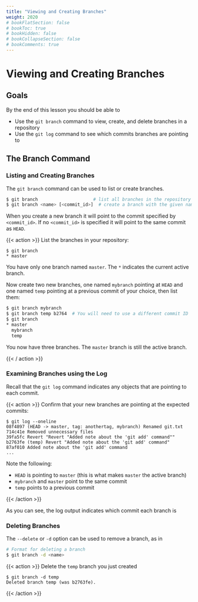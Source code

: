 ```yaml
---
title: "Viewing and Creating Branches"
weight: 2020
# bookFlatSection: false
# bookToc: true
# bookHidden: false
# bookCollapseSection: false
# bookComments: true
---
```


# Viewing and Creating Branches

## Goals

By the end of this lesson you should be able to

- Use the `git branch` command to view, create, and delete branches in a repository
- Use the `git log` command to see which commits branches are pointing to

## The Branch Command

### Listing and Creating Branches

The `git branch` command can be used to list or create branches.

```sh
$ git branch                     # list all branches in the repository
$ git branch <name> [<commit_id>]  # create a branch with the given name
```

When you create a new branch it will point to the commit specified by `<commit_id>`.  If no `<commit_id>` is specified it will point to the same commit as `HEAD`.

{{< action >}}
List the branches in your repository:

```text
$ git branch
* master
```

You have only one branch named `master`.  The `*` indicates the current active branch.

Now create two new branches, one named `mybranch` pointing at `HEAD` and one named `temp` pointing at a previous commit of your choice, then list them:
```sh
$ git branch mybranch
$ git branch temp b2764  # You will need to use a different commit ID
$ git branch
* master
  mybranch
  temp
```

You now have three branches.  The `master` branch is still the active branch.

{{< / action >}}

### Examining Branches using the Log

Recall that the `git log` command indicates any objects that are pointing to each commit.

{{< action >}}
Confirm that your new branches are pointing at the expected commits:

```text
$ git log --oneline
08f4897 (HEAD -> master, tag: anothertag, mybranch) Renamed git.txt
714c41e Removed unnecessary files
39fa5fc Revert "Revert "Added note about the 'git add' command""
b2763fe (temp) Revert "Added note about the 'git add' command"
87af010 Added note about the 'git add' command
...
```

Note the following:

- `HEAD` is pointing to `master` (this is what makes `master` the active branch)
- `mybranch` and `master` point to the same commit
- `temp` points to a previous commit

{{< /action >}}

As you can see, the log output indicates which commit each branch is 

### Deleting Branches

The `--delete` or `-d` option can be used to remove a branch, as in

```sh
# Format for deleting a branch
$ git branch -d <name>
```

{{< action >}}
Delete the `temp` branch you just created

```text
$ git branch -d temp
Deleted branch temp (was b2763fe).
```

{{< /action >}}
